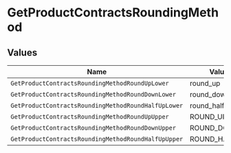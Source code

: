 # GetProductContractsRoundingMethod


## Values

| Name                                                | Value                                               |
| --------------------------------------------------- | --------------------------------------------------- |
| `GetProductContractsRoundingMethodRoundUpLower`     | round_up                                            |
| `GetProductContractsRoundingMethodRoundDownLower`   | round_down                                          |
| `GetProductContractsRoundingMethodRoundHalfUpLower` | round_half_up                                       |
| `GetProductContractsRoundingMethodRoundUpUpper`     | ROUND_UP                                            |
| `GetProductContractsRoundingMethodRoundDownUpper`   | ROUND_DOWN                                          |
| `GetProductContractsRoundingMethodRoundHalfUpUpper` | ROUND_HALF_UP                                       |